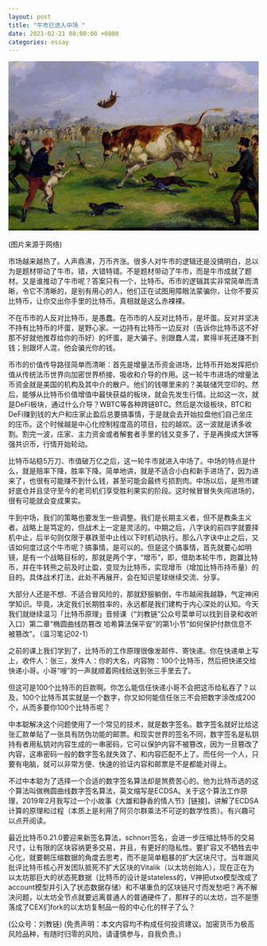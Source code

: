 ```yaml
---
layout: post
title: "牛市已进入中场 "
date: 2021-02-21 08:00:00 +0800
categories: essay
---
```


![](/images/2021/20210221.jpg)

(图片来源于网络)

市场越来越热了。人声鼎沸，万币齐涨。很多人对牛市的逻辑还是没搞明白，总以为是题材带动了牛市。错，大错特错。不是题材带动了牛市，而是牛市成就了题材。又是谁推动了牛市呢？答案只有一个，比特币。币市的逻辑其实非常简单而清晰，令它不清晰的，是别有用心的人，他们正在试图用障眼法蒙骗你，让你不要买比特币，让你交出你手里的比特币。真相就是这么赤裸裸。

不在币市的人反对比特币，是愚蠢。在币市的人反对比特币，是坏蛋。反对并坚决不持有比特币的坏蛋，是野心家。一边持有比特币一边反对（告诉你比特币这不好那不好就他推荐给你的币好）的坏蛋，是大骗子。别跟蠢人混，累得半死还赚不到钱；别跟坏人混，他会骗光你的钱。

币市的价值传导路径简单而清晰：首先是增量法币资金进场，比特币开始发挥把价值从传统法币世界向加密世界桥接、吸收和介导的作用。这一轮牛市进场的增量法币资金就是美国的机构及其中介的散户。他们的钱哪里来的？美联储凭空印的。然后，能够从比特币价值增值中最快获益的板块，就会先发生行情。比如这一次，就是DeFi板块，通过什么介导？WBTC等各种跨链BTC。然后是次级板块，BTC和DeFi赚到钱的大户和庄家止盈后总要搞事情，于是就会去开始拉盘他们自己坐庄的庄币。这个时候越是中心化控制程度高的项目，拉的越欢。这一波就是诱多收割。割完一波，庄家、主力资金或者解套者手里的钱又变多了，于是再换成大饼等强共识币，行情开始轮动。

比特币站稳5万刀、市值破万亿之后，这一轮牛市就进入中场了。中场的特点是什么，就是赔率下降，胜率下降。简单地讲，就是不适合小白和新手进场了，因为进来了，也很有可能赚不到什么钱，甚至可能会最终亏损割肉。中场以后，是熊市建好底仓并且坚守至今的老司机们享受胜利果实的阶段。这时候冒冒失失闯进场的，很有可能就会变成果实。

牛到中场，我们的策略也要发生一些调整。我们是长期主义者，但不是教条主义者。战略上是笃定的，但战术上一定是灵活的。中期之后，八字诀的前四字就要择机中止，后半句则仅限于暴跌至中止线以下时机动执行。那么八字诀中止之后，又该如何度过这个牛市呢？搞事情，是可以的。但是这个搞事情，首先就要心如明镜，是有一个战略目标的，那就是两个字，“增币”，即，借助本轮牛市，跑赢比特币，并在牛转熊之前及时止盈，变现为比特币，实现增币（增加比特币持币量）的目的。具体战术打法，此处不再展开，会在知识星球继续交流、分享。

大部分人还是不想、不适合冒风险的，那就舒服躺倒，牛市越闹我越静，气定神闲学知识。毕竟，决定我们长期胜率的，永远都是我们建构于内心深处的认知。今天我们就继续温习「比特币原理」音频课（“刘教链”公众号菜单可以找到目录和收听入口）第二章“椭圆曲线防篡改 哈希算法保平安”的第1小节“如何保护付款信息不被篡改”。（温习笔记02-1）

之前的课上我们学到了，比特币的工作原理很像发邮件、寄快递。你在快递单上写上，收件人：张三，发件人：你的大名，内容物：100个比特币，然后把快递交给快递小哥。小哥“嗖”的一声就顺着网线给送到张三手里去了。

但这可是100个比特币的巨款啊。你怎么能信任快递小哥不会把这币给私吞了？以及，100个比特币其实就是一个数字，你又如何能信任张三不会把数字涂改成200个，从而多要你100个比特币呢？

中本聪解决这个问题使用了一个常见的技术，就是数字签名。数字签名就好比给这张汇款单贴了一张具有防伪功能的邮票。和现实世界的签名不同，数字签名是私钥持有者用私钥对内容生成的一串密码，它可以保护内容不被篡改，因为一旦篡改了内容，这串密码一般的数字签名就失效了、和内容匹配不上了。而任何一个人，只要有电脑，就可以非常方便、快速的验证内容和邮票是不是都能对得上。

不过中本聪为了选择一个合适的数字签名算法却是煞费苦心的。他为比特币选的这个算法叫做椭圆曲线数字签名算法，英文缩写是ECDSA。关于这个算法工作原理，2019年2月我写过一个小故事《大雄和静香的情人节》[链接]，讲解了ECDSA计算的原理和过程（本质上是利用了阿贝尔群乘法不可逆的数学性质）。有兴趣可以点开阅读。

最近比特币0.21.0要迎来新签名算法，schnorr签名，会进一步压缩比特币的交易尺寸，让有限的区块容纳更多交易，并且，有更好的隐私性。要扩容又不牺牲去中心化，就要朝压缩数据的角度去思考，而不是简单粗暴的扩大区块尺寸。当年跟风批评比特币核心开发团队抵死不扩大区块的Vitalik（以太坊创始人），现在正在为以太坊那巨大的状态死数据（比特币的设计是stateless的，V神把utxo模型改成了account模型并引入了状态数据存储）和不堪重负的区块链尺寸而发愁吧？再不解决问题，以太坊全节点就要远离普通人的普通硬件了，那样子的以太坊，岂不是堕落成了CEX们fork的以太坊复制品一般的中心化的样子了么？

(公众号：刘教链)
(免责声明：本文内容均不构成任何投资建议。加密货币为极高风险品种，有随时归零的风险，请谨慎参与，自我负责。)
